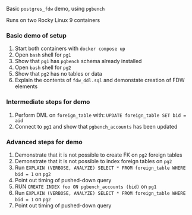 Basic `postgres_fdw` demo, using `pgbench`

Runs on two Rocky Linux 9 containers

### Basic demo of setup
1. Start both containers with `docker compose up`
1. Open `bash` shell for `pg1`
1. Show that `pg1` has `pgbench` schema already installed
1. Open `bash` shell for `pg2`
1. Show that `pg2` has no tables or data
1. Explain the contents of `fdw_ddl.sql` and demonstate creation of FDW elements

### Intermediate steps for demo
1. Perform DML on `foreign_table` with: `UPDATE foreign_table SET bid = aid`
1. Connect to `pg1` and show that `pgbench_accounts` has been updated

### Advanced steps for demo
1. Demonstrate that it is not possible to create FK on `pg2` foreign tables
1. Demonstrate that it is not possible to index foreign tables on `pg2`
1. Run `EXPLAIN (VERBOSE, ANALYZE) SELECT * FROM foreign_table WHERE bid = 1` on `pg2`
1. Point out timing of pushed-down query
1. RUN `CREATE INDEX foo ON pgbench_accounts (bid)` on `pg1`
1. Run `EXPLAIN (VERBOSE, ANALYZE) SELECT * FROM foreign_table WHERE bid = 1` on `pg2`
1. Point out timing of pushed-down query
